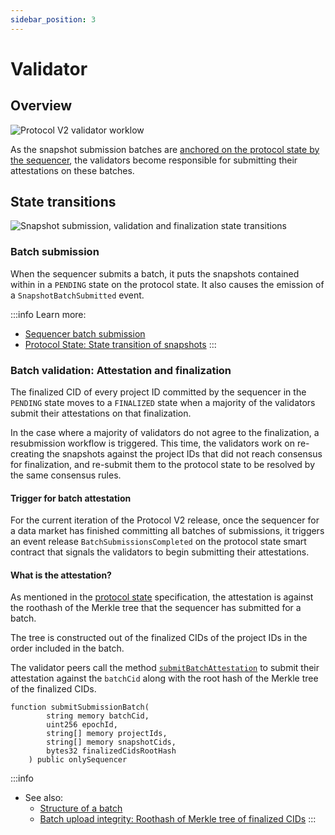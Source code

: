 ```yaml
---
sidebar_position: 3
---
```


# Validator

## Overview

![Protocol V2 validator worklow](/images/validator-workflow.png)

As the snapshot submission batches are [anchored on the protocol state by the sequencer](/Protocol/Protocol_v2/sequencer.md#batch-upload-and-anchor-proof), the validators become responsible for submitting their attestations on these batches.

## State transitions

![Snapshot submission, validation and finalization state transitions](/images/submission-validation-timeline.png)

### Batch submission

When the sequencer submits a batch, it puts the snapshots contained within in a `PENDING` state on the protocol state. It also causes the emission of a `SnapshotBatchSubmitted` event.

:::info
Learn more:
* [Sequencer batch submission](/Protocol/Protocol_v2/sequencer.md#batch-upload-and-anchor-proof)
* [Protocol State: State transition of snapshots](/Protocol/Specifications/state-v2.md#snapshot-state)
:::

### Batch validation: Attestation and finalization

The finalized CID of every project ID committed by the sequencer in the `PENDING` state moves to a `FINALIZED` state when a majority of the validators submit their attestations on that finalization.

In the case where a majority of validators do not agree to the finalization, a resubmission workflow is triggered. This time, the validators work on re-creating the snapshots against the project IDs that did not reach consensus for finalization, and re-submit them to the protocol state to be resolved by the same consensus rules.

#### Trigger for batch attestation

For the current iteration of the Protocol V2 release, once the sequencer for a data market has finished committing all batches of submissions, it triggers an event release `BatchSubmissionsCompleted` on the protocol state smart contract that signals the validators to begin submitting their attestations.

#### What is the attestation?

As mentioned in the [protocol state](/Protocol/Specifications/state-v2.md#snapshot-submission-in-batches-by-sequencer) specification, the attestation is against the roothash of the Merkle tree that the sequencer has submitted for a batch. 

The tree is constructed out of the finalized CIDs of the project IDs in the order included in the batch.

The validator peers call the method [`submitBatchAttestation`](/Protocol/Specifications/state-v2.md#attestation-against-submission-batches-by-validator) to submit their attestation against the `batchCid` along with the root hash of the Merkle tree of the finalized CIDs.

```solidity
function submitSubmissionBatch(
        string memory batchCid,
        uint256 epochId,
        string[] memory projectIds,
        string[] memory snapshotCids,
        bytes32 finalizedCidsRootHash
    ) public onlySequencer
```

:::info
* See also: 
  * [Structure of a batch](/files/QmdFHpLZT4dgdFKYyd1yGM62chhJjYpZCtX.json)
  * [Batch upload integrity: Roothash of Merkle tree of finalized CIDs](/Protocol/Protocol_v2/sequencer.md#batch-upload-integrity-roothash-of-merkle-tree-of-finalized-cids)
:::
